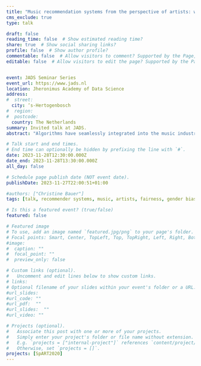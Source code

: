 ```yaml
---
title: "Music recommendation systems from the perspective of artists: what constitutes fairness?"
cms_exclude: true
type: talk

draft: false
reading_time: false  # Show estimated reading time?
share: true  # Show social sharing links?
profile: false  # Show author profile?
commentable: false  # Allow visitors to comment? Supported by the Page, Post, and Docs content types.
editable: false  # Allow visitors to edit the page? Supported by the Page, Post, and Docs content types.


event: JADS Seminar Series
event_url: https://www.jads.nl
location: Jheronimus Academy of Data Science
address:
#  street: 
  city: ‘s-Hertogenbosch
#  region: 
#  postcode:
  country: The Netherlands
summary: Invited talk at JADS.
abstract: "Algorithms have seamlessly integrated into the music industry, with music recommendation systems facilitating navigation through vast catalogs of musical tracks. These systems suggest similar artists or recommend the next track for us to listen to. An ideal music recommendation system should recommend the 'right music to the right person at the right moment.' However, what happens when it falls short of being ideal? In this presentation, I delve into the perspective of artists, exploring their notions of fairness. Among others, I will present research findings on gender bias in music recommendations and provide strategies for mitigation."

# Talk start and end times.
# End time can optionally be hidden by prefixing the line with `#`.
date: 2023-11-28T12:30:00.000Z
date_end: 2023-11-28T13:30:00.000Z
all_day: false

# Schedule page publish date (NOT event date).
publishDate: 2023-11-27T22:00:51+01:00

#authors: ["Christine Bauer"]
tags: [talk, recommender systems, music, artists, fairness, gender bias]

# Is this a featured event? (true/false)
featured: false

# Featured image
# To use, add an image named `featured.jpg/png` to your page's folder. 
# Focal points: Smart, Center, TopLeft, Top, TopRight, Left, Right, BottomLeft, Bottom, BottomRight.
#image:
#  caption: ""
#  focal_point: ""
#  preview_only: false

# Custom links (optional).
#   Uncomment and edit lines below to show custom links.
# links:
# Optional filename of your slides within your event's folder or a URL.
#url_slides:
#url_code: ""
#url_pdf:  ""
#url_slides:  ""
#url_video: ""

# Projects (optional).
#   Associate this post with one or more of your projects.
#   Simply enter your project's folder or file name without extension.
#   E.g. `projects = ["internal-project"]` references `content/project/deep-learning/index.md`.
#   Otherwise, set `projects = []`.
projects: [SpART2020]
---
```

